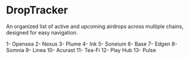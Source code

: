 # DropTracker
An organized list of active and upcoming airdrops across multiple chains, designed for easy navigation.

1- Opensea
2- Nexus
3- Plume
4- Ink
5- Soneium
6- Base
7- Edgen 
8- Somnia
9- Linea
10- Acurast
11- Tea-Fi
12- Play Hub
13- Pulse
